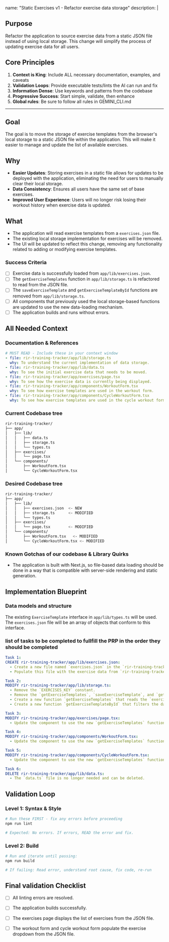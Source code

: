 name: "Static Exercises v1 - Refactor exercise data storage"
description: |

  ## Purpose
  Refactor the application to source exercise data from a static JSON file instead of using local storage. This change will simplify the process of updating exercise data for all users.

  ## Core Principles
  1. **Context is King**: Include ALL necessary documentation, examples, and caveats
  2. **Validation Loops**: Provide executable tests/lints the AI can run and fix
  3. **Information Dense**: Use keywords and patterns from the codebase
  4. **Progressive Success**: Start simple, validate, then enhance
  5. **Global rules**: Be sure to follow all rules in GEMINI_CLI.md

  ---

  ## Goal
  The goal is to move the storage of exercise templates from the browser's local storage to a static JSON file within the application. This will make it easier to manage and update the list of available exercises.

  ## Why
  - **Easier Updates**: Storing exercises in a static file allows for updates to be deployed with the application, eliminating the need for users to manually clear their local storage.
  - **Data Consistency**: Ensures all users have the same set of base exercises.
  - **Improved User Experience**: Users will no longer risk losing their workout history when exercise data is updated.

  ## What
  - The application will read exercise templates from a `exercises.json` file.
  - The existing local storage implementation for exercises will be removed.
  - The UI will be updated to reflect this change, removing any functionality related to adding or modifying exercise templates.

  ### Success Criteria
  - [ ] Exercise data is successfully loaded from `app/lib/exercises.json`.
  - [ ] The `getExerciseTemplates` function in `app/lib/storage.ts` is refactored to read from the JSON file.
  - [ ] The `saveExerciseTemplate` and `getExerciseTemplateById` functions are removed from `app/lib/storage.ts`.
  - [ ] All components that previously used the local storage-based functions are updated to use the new data-loading mechanism.
  - [ ] The application builds and runs without errors.

  ## All Needed Context

  ### Documentation & References
  ```yaml
  # MUST READ - Include these in your context window
  - file: rir-training-tracker/app/lib/storage.ts
    why: To understand the current implementation of data storage.
  - file: rir-training-tracker/app/lib/data.ts
    why: To see the initial exercise data that needs to be moved.
  - file: rir-training-tracker/app/exercises/page.tsx
    why: To see how the exercise data is currently being displayed.
  - file: rir-training-tracker/app/components/WorkoutForm.tsx
    why: To see how exercise templates are used in the workout form.
  - file: rir-training-tracker/app/components/CycleWorkoutForm.tsx
    why: To see how exercise templates are used in the cycle workout form.
  ```

  ### Current Codebase tree
  ```bash
  rir-training-tracker/
  ├── app/
  │   ├── lib/
  │   │   ├── data.ts
  │   │   ├── storage.ts
  │   │   └── types.ts
  │   ├── exercises/
  │   │   └── page.tsx
  │   └── components/
  │       ├── WorkoutForm.tsx
  │       └── CycleWorkoutForm.tsx
  ```

  ### Desired Codebase tree
  ```bash
  rir-training-tracker/
  ├── app/
  │   ├── lib/
  │   │   ├── exercises.json  <- NEW
  │   │   ├── storage.ts      <- MODIFIED
  │   │   └── types.ts
  │   ├── exercises/
  │   │   └── page.tsx        <- MODIFIED
  │   └── components/
  │       ├── WorkoutForm.tsx   <- MODIFIED
  │       └── CycleWorkoutForm.tsx <- MODIFIED
  ```

  ### Known Gotchas of our codebase & Library Quirks
  - The application is built with Next.js, so file-based data loading should be done in a way that is compatible with server-side rendering and static generation.

  ## Implementation Blueprint

  ### Data models and structure
  The existing `ExerciseTemplate` interface in `app/lib/types.ts` will be used. The `exercises.json` file will be an array of objects that conform to this interface.

  ### list of tasks to be completed to fullfill the PRP in the order they should be completed

  ```yaml
  Task 1:
  CREATE rir-training-tracker/app/lib/exercises.json:
    - Create a new file named `exercises.json` in the `rir-training-tracker/app/lib` directory.
    - Populate this file with the exercise data from `rir-training-tracker/app/lib/data.ts`.

  Task 2:
  MODIFY rir-training-tracker/app/lib/storage.ts:
    - Remove the `EXERCISES_KEY` constant.
    - Remove the `getExerciseTemplates`, `saveExerciseTemplate`, and `getExerciseTemplateById` functions.
    - Create a new function `getExerciseTemplates` that reads the `exercises.json` file and returns the data.
    - Create a new function `getExerciseTemplateById` that filters the data from `exercises.json`.

  Task 3:
  MODIFY rir-training-tracker/app/exercises/page.tsx:
    - Update the component to use the new `getExerciseTemplates` function from `app/lib/storage.ts`.

  Task 4:
  MODIFY rir-training-tracker/app/components/WorkoutForm.tsx:
    - Update the component to use the new `getExerciseTemplates` function from `app/lib/storage.ts`.

  Task 5:
  MODIFY rir-training-tracker/app/components/CycleWorkoutForm.tsx:
    - Update the component to use the new `getExerciseTemplates` function from `app/lib/storage.ts`.

  Task 6:
  DELETE rir-training-tracker/app/lib/data.ts:
    - The `data.ts` file is no longer needed and can be deleted.
  ```

  ## Validation Loop

  ### Level 1: Syntax & Style
  ```bash
  # Run these FIRST - fix any errors before proceeding
  npm run lint

  # Expected: No errors. If errors, READ the error and fix.
  ```

  ### Level 2: Build
  ```bash
  # Run and iterate until passing:
  npm run build

  # If failing: Read error, understand root cause, fix code, re-run
  ```

  ## Final validation Checklist
  - [ ] All linting errors are resolved.
  - [ ] The application builds successfully.
  - [ ] The exercises page displays the list of exercises from the JSON file.
  - [ ] The workout form and cycle workout form populate the exercise dropdown from the JSON file.
  